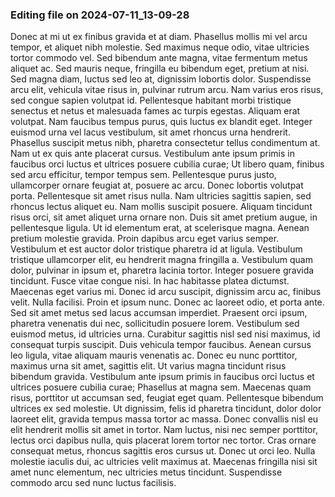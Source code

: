 

### Editing file on 2024-07-11_13-09-28

Donec at mi ut ex finibus gravida et at diam. Phasellus mollis mi vel arcu tempor, et aliquet nibh molestie. Sed maximus neque odio, vitae ultricies tortor commodo vel. Sed bibendum ante magna, vitae fermentum metus aliquet ac. Sed mauris neque, fringilla eu bibendum eget, pretium at nisi. Sed magna diam, luctus sed leo at, dignissim lobortis dolor. Suspendisse arcu elit, vehicula vitae risus in, pulvinar rutrum arcu. Nam varius eros risus, sed congue sapien volutpat id. Pellentesque habitant morbi tristique senectus et netus et malesuada fames ac turpis egestas.
Aliquam erat volutpat. Nam faucibus tempus purus, quis luctus ex blandit eget. Integer euismod urna vel lacus vestibulum, sit amet rhoncus urna hendrerit. Phasellus suscipit metus nibh, pharetra consectetur tellus condimentum at. Nam ut ex quis ante placerat cursus. Vestibulum ante ipsum primis in faucibus orci luctus et ultrices posuere cubilia curae; Ut libero quam, finibus sed arcu efficitur, tempor tempus sem. Pellentesque purus justo, ullamcorper ornare feugiat at, posuere ac arcu. Donec lobortis volutpat porta. Pellentesque sit amet risus nulla. Nam ultricies sagittis sapien, sed rhoncus lectus aliquet eu. Nam mollis suscipit posuere. Aliquam tincidunt risus orci, sit amet aliquet urna ornare non. Duis sit amet pretium augue, in pellentesque ligula.
Ut id elementum erat, at scelerisque magna. Aenean pretium molestie gravida. Proin dapibus arcu eget varius semper. Vestibulum et est auctor dolor tristique pharetra id at ligula. Vestibulum tristique ullamcorper elit, eu hendrerit magna fringilla a. Vestibulum quam dolor, pulvinar in ipsum et, pharetra lacinia tortor. Integer posuere gravida tincidunt. Fusce vitae congue nisi. In hac habitasse platea dictumst.
Maecenas eget varius mi. Donec id arcu suscipit, dignissim arcu ac, finibus velit. Nulla facilisi. Proin et ipsum nunc. Donec ac laoreet odio, et porta ante. Sed sit amet metus sed lacus accumsan imperdiet. Praesent orci ipsum, pharetra venenatis dui nec, sollicitudin posuere lorem. Vestibulum sed euismod metus, id ultricies urna. Curabitur sagittis nisl sed nisi maximus, id consequat turpis suscipit. Duis vehicula tempor faucibus. Aenean cursus leo ligula, vitae aliquam mauris venenatis ac. Donec eu nunc porttitor, maximus urna sit amet, sagittis elit. Ut varius magna tincidunt risus bibendum gravida.
Vestibulum ante ipsum primis in faucibus orci luctus et ultrices posuere cubilia curae; Phasellus at magna sem. Maecenas quam risus, porttitor ut accumsan sed, feugiat eget quam. Pellentesque bibendum ultrices ex sed molestie. Ut dignissim, felis id pharetra tincidunt, dolor dolor laoreet elit, gravida tempus massa tortor ac massa. Donec convallis nisl eu elit hendrerit mollis sit amet in tortor. Nam luctus, nisi nec semper porttitor, lectus orci dapibus nulla, quis placerat lorem tortor nec tortor. Cras ornare consequat metus, rhoncus sagittis eros cursus ut. Donec ut orci leo. Nulla molestie iaculis dui, ac ultricies velit maximus at. Maecenas fringilla nisi sit amet nunc elementum, nec ultricies metus tincidunt. Suspendisse commodo arcu sed nunc luctus facilisis.


